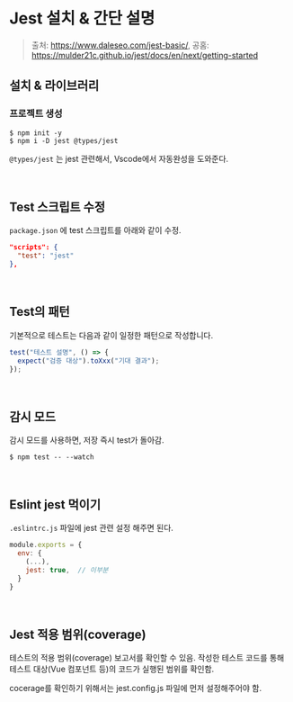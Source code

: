 # Jest 설치 & 간단 설명

> 출처: https://www.daleseo.com/jest-basic/, 공홈: https://mulder21c.github.io/jest/docs/en/next/getting-started

## 설치 & 라이브러리

### 프로젝트 생성

```shell
$ npm init -y
$ npm i -D jest @types/jest
```

`@types/jest` 는 jest 관련해서, Vscode에서 자동완성을 도와준다.

<br/>

## Test 스크립트 수정

`package.json` 에 test 스크립트를 아래와 같이 수정.

```json
"scripts": {
  "test": "jest"
},
```

<br/>

## Test의 패턴

기본적으로 테스트는 다음과 같이 일정한 패턴으로 작성합니다.

```js
test("테스트 설명", () => {
  expect("검증 대상").toXxx("기대 결과");
});
```

<br/>

## 감시 모드

감시 모드를 사용하면, 저장 즉시 test가 돌아감.

```shell
$ npm test -- --watch
```

<br/>

## Eslint jest 먹이기

`.eslintrc.js` 파일에 jest 관련 설정 해주면 된다.

```js
module.exports = {
  env: {
    (...),
    jest: true,  // 이부분
  }
}
```

<br/>

## Jest 적용 범위(coverage)

테스트의 적용 범위(coverage) 보고서를 확인할 수 있음. 작성한 테스트 코드를 통해 테스트 대상(Vue 컴포넌트 등)의 코드가 실행된 범위를 확인함.

cocerage를 확인하기 위해서는 jest.config.js 파일에 먼저 설정해주어야 함.
